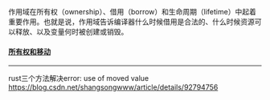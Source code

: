 作用域在所有权（ownership）、借用（borrow）和生命周期（lifetime）中起着重要作用。也就是说，作用域告诉编译器什么时候借用是合法的、什么时候资源可以释放、以及变量何时被创建或销毁。

#### [所有权和移动](https://rustwiki.org/zh-CN/rust-by-example/scope/move.html#%E6%89%80%E6%9C%89%E6%9D%83%E5%92%8C%E7%A7%BB%E5%8A%A8)


--- 
rust三个方法解决error: use of moved value
https://blog.csdn.net/shangsongwww/article/details/92794756

